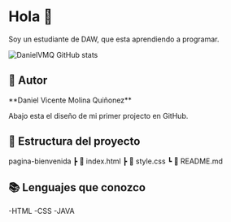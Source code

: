 # Hola 🚀
<tr>
Soy un estudiante de DAW, que esta aprendiendo a programar.

![DanielVMQ GitHub stats](https://github-readme-stats.vercel.app/api?username=anuraghazra&show_icons=true&theme=dark)
  
## 👤 Autor
<tr>
**Daniel Vicente Molina Quiñonez**
  
Abajo esta el diseño de mi primer projecto en GitHub.
  
## 📁 Estructura del proyecto
pagina-bienvenida
┣ 📄 index.html
┣ 📄 style.css
┗ 📄 README.md

## 📚 Lenguajes que conozco
-HTML 
-CSS
-JAVA
